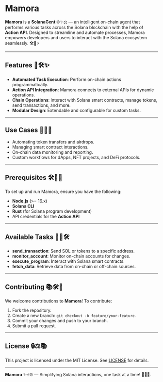 # Mamora

**Mamora** is a **SolanaGent** 🌐✨⚖️ — an intelligent on-chain agent that performs various tasks across the Solana blockchain with the help of **Action API**. Designed to streamline and automate processes, Mamora empowers developers and users to interact with the Solana ecosystem seamlessly. 🛠️🌌⚡️

---

## Features 🐳🛠✨

- **Automated Task Execution**: Perform on-chain actions programmatically.
- **Action API Integration**: Mamora connects to external APIs for dynamic operations.
- **Chain Operations**: Interact with Solana smart contracts, manage tokens, send transactions, and more.
- **Modular Design**: Extendable and configurable for custom tasks.

---

## Use Cases 🔄💸🌟

- Automating token transfers and airdrops.
- Managing smart contract interactions.
- On-chain data monitoring and reporting.
- Custom workflows for dApps, NFT projects, and DeFi protocols.

---

## Prerequisites 🛠️🔢🌟

To set up and run Mamora, ensure you have the following:

- **Node.js** (>= 16.x)
- **Solana CLI**
- **Rust** (for Solana program development)
- API credentials for the **Action API**

---

## Available Tasks 🔄💸🛠️

- **send\_transaction**: Send SOL or tokens to a specific address.
- **monitor\_account**: Monitor on-chain accounts for changes.
- **execute\_program**: Interact with Solana smart contracts.
- **fetch\_data**: Retrieve data from on-chain or off-chain sources.

---

## Contributing 📚🛠️🌟

We welcome contributions to **Mamora**! To contribute:

1. Fork the repository.
2. Create a new branch: `git checkout -b feature/your-feature`.
3. Commit your changes and push to your branch.
4. Submit a pull request.

---

## License 🔒⚖️📚

This project is licensed under the MIT License. See [LICENSE](LICENSE) for details.

---

**Mamora** ✨⚡️🌐 — Simplifying Solana interactions, one task at a time! 🌟🌐✨.
